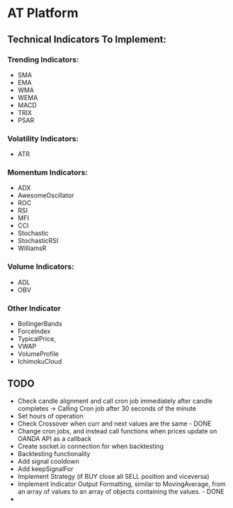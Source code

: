 
# AT Platform


## Technical Indicators To Implement:


### Trending Indicators:
- SMA
- EMA
- WMA
- WEMA
- MACD
- TRIX
- PSAR

### Volatility Indicators:
- ATR

### Momentum Indicators:
- ADX
- AwesomeOscillator
- ROC
- RSI
- MFI
- CCI
- Stochastic
- StochasticRSI
- WilliamsR


### Volume Indicators:
- ADL
- OBV


### Other Indicator
- BollingerBands
- ForceIndex
- TypicalPrice,
- VWAP
- VolumeProfile
- IchimokuCloud


## TODO 

- Check candle alignment and call cron job immediately after candle completes -> Calling Cron job after 30 seconds of the minute
- Set hours of operation
- Check Crossover when curr and next values are the same - DONE 
- Change cron jobs, and instead call functions when prices update on OANDA API as a callback
- Create socket.io connection for when backtesting
- Backtesting functionality
- Add signal cooldown
- Add keepSignalFor
- Implement Strategy (if BUY close all SELL position and viceversa)
- Implement Indicator Output Formatting, similar to MovingAverage, from an array of values to an array of objects containing the values. - DONE
- 